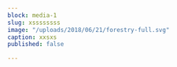 ```yaml
---
block: media-1
slug: xssssssss
image: "/uploads/2018/06/21/forestry-full.svg"
caption: xxsxs
published: false

---
```

